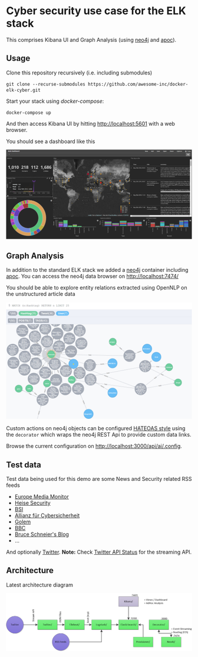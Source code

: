 # Cyber security use case for the ELK stack

This comprises Kibana UI and Graph Analysis (using [neo4j](https://neo4j.com/) and [apoc](https://github.com/neo4j-contrib/neo4j-apoc-procedures)).

## Usage

Clone this repository recursively (i.e. including submodules)

```console
git clone --recurse-submodules https://github.com/awesome-inc/docker-elk-cyber.git
```

Start your stack using *docker-compose*:

```console
docker-compose up
```

And then access Kibana UI by hitting [http://localhost:5601](http://localhost:5601) with a web browser.

You should see a dashboard like this

![Dashboard](img/dashboard.png)

## Graph Analysis

In addition to the standard ELK stack we added a [neo4j](https://neo4j.com/) container including [apoc](https://github.com/neo4j-contrib/neo4j-apoc-procedures).
You can access the neo4j data browser on [http://localhost:7474/](http://localhost:7474/)

You should be able to explore entity relations extracted using OpenNLP on the unstructured article data

![Graph Exploration](img/neo4j_browser.png)

Custom actions on neo4j objects can be configured [HATEOAS style](https://en.wikipedia.org/wiki/HATEOAS) using the `decorator` which wraps the neo4j REST Api to provide custom data links.

Browse the current configuration on [http://localhost:3000/api/ai/.config](http://localhost:3000/api/ai/.config).

## Test data

Test data being used for this demo are some News and Security related RSS feeds

- [Europe Media Monitor](http://emm.newsbrief.eu/)
- [Heise Security](http://www.heise.de/security/news/)
- [BSI](https://www.bsi.bund.de/SiteGlobals/Functions/RSSFeed/RSSNewsfeed/RSSNewsfeed.xml)
- [Allianz für Cybersicherheit](https://www.allianz-fuer-cybersicherheit.de/SiteGlobals/Functions/RSSFeed/)
- [Golem](http://www.golem.de/sonstiges/rss.html)
- [BBC](http://www.bbc.com/news/10628494)
- [Bruce Schneier's Blog](https://www.schneier.com/blog)
- ...

And optionally [Twitter](https://www.elastic.co/guide/en/logstash/current/plugins-inputs-twitter.html).
**Note:** Check [Twitter API Status](https://dev.twitter.com/overview/status) for the streaming API.

## Architecture

Latest architecture diagram

![](img/architecture.png)

